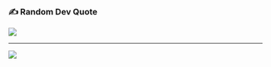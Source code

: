 



### ✍️ Random Dev Quote
![](https://quotes-github-readme.vercel.app/api?type=horizontal&theme=radical)



---
[![](https://visitcount.itsvg.in/api?id=AfrehDixon&icon=0&color=0)](https://visitcount.itsvg.in)

<!-- Proudly created with GPRM ( https://gprm.itsvg.in ) -->
